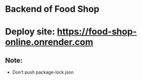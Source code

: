 # Backend of Food Shop
# Deploy site: https://food-shop-online.onrender.com
## Note:
- Don't push package-lock.json